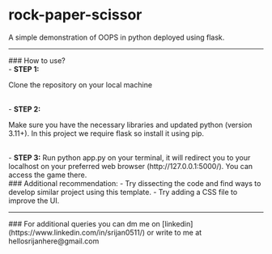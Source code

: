 # rock-paper-scissor
<p>A simple demonstration of OOPS in python deployed using flask.</p> 
<hr>
### How to use? 
<br>
- <b> STEP 1:</b>
<p> Clone the repository on your local machine</p>
<br>
- <b>STEP 2:</b>
<P> Make sure you have the necessary libraries and updated python (version 3.11+). In this project we require flask so install it using pip. </P>
<br>
- <b>STEP 3:</b>
Run python app.py on your terminal, it will redirect you to your localhost on your preferred web browser (http://127.0.0.1:5000/). You can access the game there.
<br>
### Additional recommendation:
- Try dissecting the code and find ways to develop similar project using this template.
- Try adding a CSS file to improve the UI.
<hr>
### For additional queries you can dm me on [linkedin](https://www.linkedin.com/in/srijan0511/) or write to me at hellosrijanhere@gmail.com

